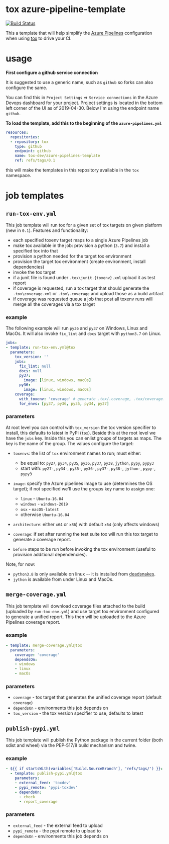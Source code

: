 # tox azure-pipeline-template

[![Build Status](https://dev.azure.com/toxdev/azure-pipelines-template/_apis/build/status/tox-dev.azure-pipelines-template?branchName=master)](https://dev.azure.com/toxdev/azure-pipelines-template/_build/latest?definitionId=11&branchName=master)

This a template that will help simplify the [Azure Pipelines](https://azure.microsoft.com/en-gb/services/devops/pipelines/)
configuration when using [tox](https://tox.readthedocs.org) to drive your CI.

# usage

**First configure a github service connection**

It is suggested to use a generic name, such as `github` so forks can also configure the same.

You can find this in `Project Settings` => `Service connections` in the Azure Devops dashboard for your project.
Project settings is located in the bottom left corner of the UI as of 2019-04-30. Below I'm using the endpoint name
`github`.

**To load the template, add this to the beginning of the `azure-pipelines.yml`**

```yaml
resources:
  repositories:
  - repository: tox
    type: github
    endpoint: github
    name: tox-dev/azure-pipelines-template
    ref: refs/tags/0.1
```

this will make the templates in this repository available in the `tox` namespace.

# job templates

## `run-tox-env.yml`
This job template will run tox for a given set of tox targets on given platform (new in `0.1`).
Features and functionality:

- each specified toxenv target maps to a single Azure Pipelines job
- make tox available in the job: provision a python (``3.7``) and install a specified tox into that
- provision a python needed for the target tox environment
- provision the target tox environment (create environment, install dependencies)
- invoke the tox target
- if a junit file is found under `.tox\junit.{toxenv}.xml` upload it as test report
- if coverage is requested, run a tox target that should generate the `.tox\coverage.xml` or `.tox\.coverage`
 and upload those as a build artifact
- if coverage was requested queue a job that post all toxenv runs will merge all the coverages via a tox target

### example

The following example will run `py36` and `py37` on Windows, Linux and MacOs. It will also invoke
`fix_lint` and `docs` target with `python3.7` on Linux.

```yaml
jobs:
- template: run-tox-env.yml@tox
  parameters:
    tox_version: ''
    jobs:
      fix_lint: null
      docs: null
      py37:
        image: [linux, windows, macOs]
      py36:
        image: [linux, windows, macOs]
    coverage:
      with_toxenv: 'coverage' # generate .tox/.coverage, .tox/coverage.xml after test run
      for_envs: [py37, py36, py35, py34, py27]
```


### parameters

At root level you can control with `tox_version` the tox version specifier to install, this defaults to latest in PyPi
(`tox`). Beside this at the root level we have the ``jobs`` key. Inside this you can enlist groups of targets as maps.
The key is the name of the group. The values configure the target:

- `toxenvs`: the list of `tox` environment names to run; must either:
  - be equal to: `py27`, `py34`, `py35`, `py36`, `py37`, `py38`, `jython`, `pypy`, `pypy3`
  - start with: `py27-`, `py34-`, `py35-`, `py36-`, `py37-`, `py38-`, `jython-`, `pypy-`, `pypy3`

- `image`: specify the Azure pipelines image to use (determines the OS target); if not specified
  we'll use the groups key name to assign one:
  - `linux` - `Ubuntu-16.04`
  - `windows` - `windows-2019`
  - `osx` - `macOS-latest`
  - otherwise `Ubuntu-16.04`
- `architecture`: either `x64` or `x86`) with default `x64` (only affects windows)
- `coverage`: if set after running the test suite tox will run this tox target to generate a coverage report.
- `before` steps to be run before invoking the tox environment (useful to provision additional dependencies).

Note, for now:
- `python3.8` is only available on linux -- it is installed from
[deadsnakes](https://github.com/deadsnakes).
- `jython` is available from under Linux and MacOs.

## `merge-coverage.yml`

This job template will download coverage files attached to the build (uploaded by `run-tox-env.yml`)
and use target tox environment configured to generate a unified report. This then will be uploaded
to the Azure Pipelines coverage report.

### example

```yaml
- template: merge-coverage.yml@tox
  parameters:
    coverage: 'coverage'
    dependsOn:
    - windows
    - linux
    - macOs
```

### parameters
- `coverage` - tox target that generates the unified coverage report (default `coverage`)
- `dependsOn` - environments this job depends on
- `tox_version` - the tox version specifier to use, defaults to latest

## `publish-pypi.yml`

This job template will publish the Python package in the current folder (both sdist and wheel)
via the PEP-517/8 build mechanism and twine.

### example

```yaml
- ${{ if startsWith(variables['Build.SourceBranch'], 'refs/tags/') }}:
  - template: publish-pypi.yml@tox
    parameters:
    - external_feed: 'toxdev'
    - pypi_remote: 'pypi-toxdev'
    - dependsOn:
      - check
      - report_coverage
```

### parameters
- `external_feed` - the external feed to upload
- `pypi_remote` - the pypi remote to upload to
- `dependsOn` - environments this job depends on
